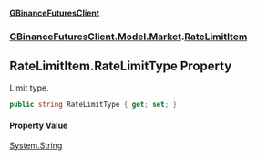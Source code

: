 #### [GBinanceFuturesClient](./index.md 'index')
### [GBinanceFuturesClient.Model.Market](./GBinanceFuturesClient-Model-Market.md 'GBinanceFuturesClient.Model.Market').[RateLimitItem](./GBinanceFuturesClient-Model-Market-RateLimitItem.md 'GBinanceFuturesClient.Model.Market.RateLimitItem')
## RateLimitItem.RateLimitType Property
Limit type.  
```csharp
public string RateLimitType { get; set; }
```
#### Property Value
[System.String](https://docs.microsoft.com/en-us/dotnet/api/System.String 'System.String')  
